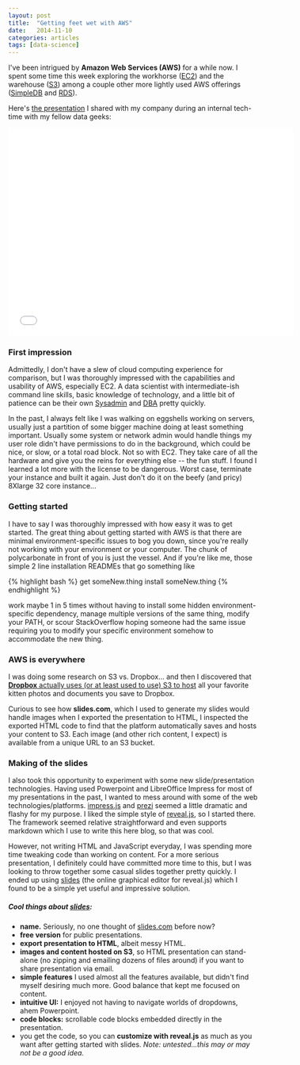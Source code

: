 ```yaml
---
layout: post
title:  "Getting feet wet with AWS"
date:   2014-11-10
categories: articles
tags: [data-science]
---
```


I've been intrigued by **Amazon Web Services (AWS)** for a while now.  I spent some time this week exploring
the workhorse ([EC2](http://aws.amazon.com/ec2/)) and the warehouse ([S3](http://aws.amazon.com/s3/)) among a couple other more lightly used AWS offerings ([SimpleDB](http://aws.amazon.com/simledb/) and [RDS](http://aws.amazon.com/rds/)).

Here's [the presentation](http://slides.com/ajb073/web-scraping-and-persisting-data-in-the-cloud) I shared with my company during an internal tech-time with my fellow data geeks:

<iframe src="//slides.com/ajb073/web-scraping-and-persisting-data-in-the-cloud/embed" width="576" height="420" scrolling="no" frameborder="0" webkitallowfullscreen mozallowfullscreen allowfullscreen></iframe>

### First impression

Admittedly, I don't have a slew of cloud computing experience for comparison, but I was thoroughly impressed with the capabilities and usability of AWS, especially EC2.  A data scientist with intermediate-ish command line skills, basic knowledge of technology, and a little bit of patience can be their own [Sysadmin](http://en.wikipedia.org/wiki/System_administrator) and [DBA](http://en.wikipedia.org/wiki/Database_administrator) pretty quickly.  

In the past, I always felt like I was walking on eggshells working on servers, usually just a partition of some bigger machine doing at least something important.  Usually some system or network admin would handle things my user role didn't have permissions to do in the background, which could be nice, or slow, or a total road block.  Not so with EC2.  They take care of all the hardware and give you the reins for everything else -- the fun stuff.  I found I learned a lot more with the license to be dangerous.  Worst case, terminate your instance and built it again.  Just don't do it on the beefy (and pricy) 8Xlarge 32 core instance...

### Getting started

I have to say I was thoroughly impressed with how easy it was to get started.  The great thing about getting started with AWS is that there are minimal environment-specific issues to bog you down, since you're really not working with your environment or your computer.  The chunk of polycarbonate in front of you is just the vessel.  And if you're like me, those simple 2 line installation READMEs that go something like 

{% highlight bash %}
get someNew.thing
install someNew.thing
{% endhighlight %}

work maybe 1 in 5 times without having to install some hidden environment-specific dependency, manage multiple versions of the same thing, modify your PATH, or scour StackOverflow hoping someone had the same issue requiring you to modify your specific environment somehow to accommodate the new thing.

### AWS is everywhere

I was doing some research on S3 vs. Dropbox... and then I discovered that [**Dropbox** actually uses (or at least used to use) S3 to host](http://www.datacenterknowledge.com/archives/2013/10/23/how-dropbox-stores-stuff-for-200-million-users/) all your favorite kitten photos and documents you save to Dropbox.

Curious to see how **slides.com**, which I used to generate my slides would handle images when I exported the presentation to HTML, I inspected the exported HTML code to find that the platform automatically saves and hosts your content to S3.  Each image (and other rich content, I expect) is available from a unique URL to an S3 bucket.  


### Making of the slides

I also took this opportunity to experiment with some new slide/presentation technologies.  Having used Powerpoint and LibreOffice Impress for most of my presentations in the past, I wanted to mess around with some of the web technologies/platforms.  [impress.js](http://bartaz.github.io/impress.js/#/bored) and [prezi](http://prezi.com/your/) seemed a little dramatic and flashy for my purpose.  I liked the simple style of [reveal.js](http://lab.hakim.se/reveal-js/#/), so I started there.  The framework seemed relative straightforward and even supports markdown which I use to write this here blog, so that was cool.

However, not writing HTML and JavaScript everyday, I was spending more time tweaking code than working on content.  For a more serious presentation, I definitely could have committed more time to this, but I was looking to throw together some casual slides together pretty quickly.  I ended up using [slides](http://slides.com) (the online graphical editor for reveal.js) which I found to be a simple yet useful and impressive solution.

##### Cool things about [slides](http://slides.com): 

* **name.** Seriously, no one thought of [slides.com](http://slides.com) before now?
* **free version** for public presentations.
* **export presentation to HTML**, albeit  messy HTML.  
* **images and content hosted on S3**, so HTML presentation can stand-alone (no zipping and emailing dozens of files around) if you want to share presentation via email.
* **simple features** I used almost all the features available, but didn't find myself desiring much more.  Good balance that kept me focused on content.
* **intuitive UI:** I enjoyed not having to navigate worlds of dropdowns, ahem Powerpoint.
* **code blocks:** scrollable code blocks embedded directly in the presentation.
* you get the code, so you can **customize with reveal.js** as much as you want after getting started with slides.  *Note: untested...this may or may not be a good idea.*



